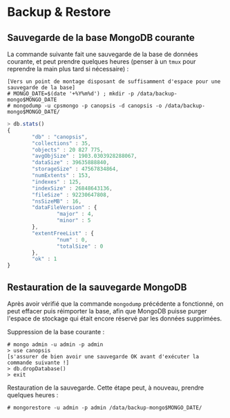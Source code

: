 # Backup & Restore

## Sauvegarde de la base MongoDB courante

La commande suivante fait une sauvegarde de la base de données courante, et peut prendre quelques heures (penser à un `tmux` pour reprendre la main plus tard si nécessaire) :
```
[Vers un point de montage disposant de suffisamment d'espace pour une sauvegarde de la base]
# MONGO_DATE=$(date '+%Y%m%d') ; mkdir -p /data/backup-mongo$MONGO_DATE
# mongodump -u cpsmongo -p canopsis -d canopsis -o /data/backup-mongo$MONGO_DATE/
```

```js
> db.stats()
{
        "db" : "canopsis",
        "collections" : 35,
        "objects" : 20 827 775,
        "avgObjSize" : 1903.0303928288067,
        "dataSize" : 39635888840,
        "storageSize" : 47567834864,
        "numExtents" : 153,
        "indexes" : 125,
        "indexSize" : 26848643136,
        "fileSize" : 92230647808,
        "nsSizeMB" : 16,
        "dataFileVersion" : {
                "major" : 4,
                "minor" : 5
        },
        "extentFreeList" : {
                "num" : 0,
                "totalSize" : 0
        },
        "ok" : 1
}
```

## Restauration de la sauvegarde MongoDB

Après avoir vérifié que la commande `mongodump` précédente a fonctionné, on peut effacer puis réimporter la base, afin que MongoDB puisse purger l'espace de stockage qui était encore réservé par les données supprimées.

Suppression de la base courante :
```
# mongo admin -u admin -p admin
> use canopsis
[s'assurer de bien avoir une sauvegarde OK avant d'exécuter la commande suivante !]
> db.dropDatabase()
> exit
```

Restauration de la sauvegarde. Cette étape peut, à nouveau, prendre quelques heures :
```
# mongorestore -u admin -p admin /data/backup-mongo$MONGO_DATE/
```
